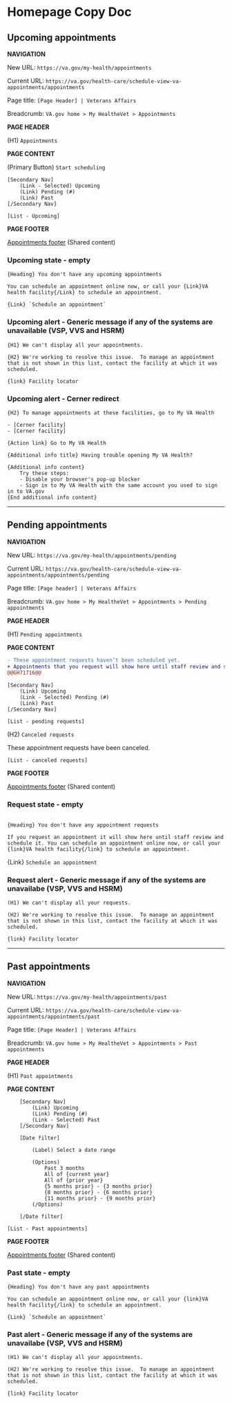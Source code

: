 # Homepage Copy Doc

## Upcoming appointments

**NAVIGATION**

New URL: `https://va.gov/my-health/appointments`

Current URL: `https://va.gov/health-care/schedule-view-va-appointments/appointments`

Page title: `[Page Header] | Veterans Affairs`

Breadcrumb: `VA.gov home > My HealtheVet > Appointments`

**PAGE HEADER**

(H1) `Appointments`

**PAGE CONTENT**

(Primary Button) `Start scheduling`

    [Secondary Nav]
        (Link - Selected) Upcoming   
        (Link) Pending (#)  
        (Link) Past
    [/Secondary Nav]

`[List - Upcoming]`

**PAGE FOOTER**

[Appointments footer](./shared-content.md#appointments-footer) (Shared content)

### Upcoming state - empty

```
{Heading} You don't have any upcoming appointments

You can schedule an appointment online now, or call your {Link}VA health facility{/Link} to schedule an appointment.

{Link} `Schedule an appointment`
```

### Upcoming alert - Generic message if any of the systems are unavailable (VSP, VVS and HSRM) 

```
{H1} We can't display all your appointments.

{H2} We're working to resolve this issue.  To manage an appointment that is not shown in this list, contact the facility at which it was scheduled.

{link} Facility locator 
```

### Upcoming alert - Cerner redirect

```
{H2} To manage appointments at these facilities, go to My VA Health

- [Cerner facility]
- [Cerner facility]

{Action link} Go to My VA Health

{Additional info title} Having trouble opening My VA Health?

{Additional info content}
    Try these steps:
    - Disable your browser's pop-up blocker
    - Sign in to My VA Health with the same account you used to sign in to VA.gov
{End additional info content}
```

---

## Pending appointments

**NAVIGATION**

New URL: `https://va.gov/my-health/appointments/pending`

Current URL: `https://va.gov/health-care/schedule-view-va-appointments/appointments/pending`

Page title: `[Page header] | Veterans Affairs`

Breadcrumb: `VA.gov home > My HealtheVet > Appointments > Pending appointments`

**PAGE HEADER**

(H1) `Pending appointments`

**PAGE CONTENT**

```diff
- These appointment requests haven’t been scheduled yet.
+ Appointments that you request will show here until staff review and schedule them.
@@GH71716@@
```
    [Secondary Nav]
        (Link) Upcoming  
        (Link - Selected) Pending (#)  
        (Link) Past
    [/Secondary Nav]

`[List - pending requests]`

(H2) `Canceled requests`

These appointment requests have been canceled.

`[List - canceled requests]`

**PAGE FOOTER**

[Appointments footer](./shared-content.md#appointments-footer) (Shared content)

### Request state - empty

```

{Heading} You don't have any appointment requests

If you request an appointment it will show here until staff review and schedule it. You can schedule an appointment online now, or call your {link}VA health facility{/link} to schedule an appointment.

```

{Link} `Schedule an appointment`


### Request alert - Generic message if any of the systems are unavailabe (VSP, VVS and HSRM) 

```
(H1) We can't display all your requests.

(H2) We're working to resolve this issue.  To manage an appointment that is not shown in this list, contact the facility at which it was scheduled.

{link} Facility locator 
```

---

## Past appointments

**NAVIGATION**

New URL: `https://va.gov/my-health/appointments/past`

Current URL: `https://va.gov/health-care/schedule-view-va-appointments/appointments/past`

Page title: `[Page Header] | Veterans Affairs`

Breadcrumb: `VA.gov home > My HealtheVet > Appointments > Past appointments`

**PAGE HEADER**

(H1) `Past appointments`

**PAGE CONTENT**

```
    [Secondary Nav]
        (Link) Upcoming  
        (Link) Pending (#)  
        (Link - Selected) Past
    [/Secondary Nav]
```
```
    [Date filter]

        (Label) Select a date range

        (Options)
            Past 3 months
            All of {current year}
            All of {prior year}
            {5 months prior} - {3 months prior}
            {8 months prior} - {6 months prior}
            {11 months prior} - {9 months prior}
        (/Options)

    [/Date filter]
```

`[List - Past appointments]`

**PAGE FOOTER**

[Appointments footer](./shared-content.md#appointments-footer) (Shared content)

### Past state - empty

```
{Heading} You don't have any past appointments

You can schedule an appointment online now, or call your {link}VA health facility{/link} to schedule an appointment.

{Link} `Schedule an appointment`
```

### Past alert - Generic message if any of the systems are unavailabe (VSP, VVS and HSRM) 

```
(H1) We can't display all your appointments.

(H2) We're working to resolve this issue.  To manage an appointment that is not shown in this list, contact the facility at which it was scheduled.

{link} Facility locator 

```




